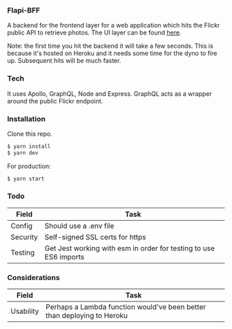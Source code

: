 ### Flapi-BFF

A backend for the frontend layer for a web application which hits the Flickr public API to retrieve photos. The UI layer can be found [here](https://github.com/ollyd/flapi-ui).

Note: the first time you hit the backend it will take a few seconds. This is because it's hosted on Heroku and it needs some time for the dyno to fire up. Subsequent hits will be much faster.

### Tech

It uses Apollo, GraphQL, Node and Express. GraphQL acts as a wrapper around the public Flickr endpoint.

### Installation

Clone this repo.
```sh
$ yarn install
$ yarn dev
```

For production:

```sh
$ yarn start
```


### Todo

| Field | Task |
| ------ | ------ |
| Config | Should use a .env file |
| Security | Self-signed SSL certs for https  |
| Testing | Get Jest working with esm in order for testing to use ES6 imports |

### Considerations

| Field | Task |
| ------ | ------ |
| Usability | Perhaps a Lambda function would've been better than deploying to Heroku |
